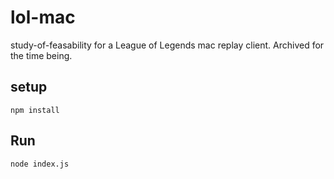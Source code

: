 # lol-mac
study-of-feasability for a League of Legends mac replay client. Archived for the time being. 


##  setup 
```npm install```

## Run
```node index.js```
